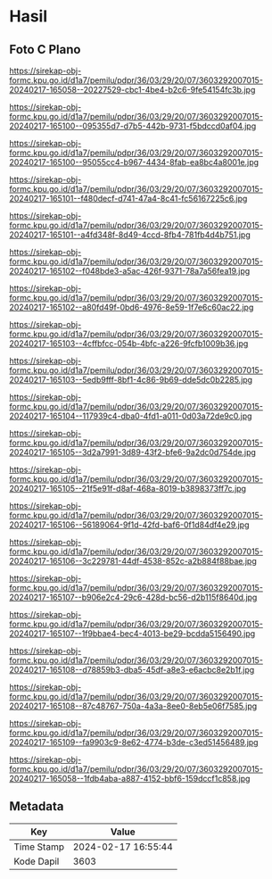 # Hasil

## Foto C Plano

https://sirekap-obj-formc.kpu.go.id/d1a7/pemilu/pdpr/36/03/29/20/07/3603292007015-20240217-165058--20227529-cbc1-4be4-b2c6-9fe54154fc3b.jpg

https://sirekap-obj-formc.kpu.go.id/d1a7/pemilu/pdpr/36/03/29/20/07/3603292007015-20240217-165100--095355d7-d7b5-442b-9731-f5bdccd0af04.jpg

https://sirekap-obj-formc.kpu.go.id/d1a7/pemilu/pdpr/36/03/29/20/07/3603292007015-20240217-165100--95055cc4-b967-4434-8fab-ea8bc4a8001e.jpg

https://sirekap-obj-formc.kpu.go.id/d1a7/pemilu/pdpr/36/03/29/20/07/3603292007015-20240217-165101--f480decf-d741-47a4-8c41-fc56167225c6.jpg

https://sirekap-obj-formc.kpu.go.id/d1a7/pemilu/pdpr/36/03/29/20/07/3603292007015-20240217-165101--a4fd348f-8d49-4ccd-8fb4-781fb4d4b751.jpg

https://sirekap-obj-formc.kpu.go.id/d1a7/pemilu/pdpr/36/03/29/20/07/3603292007015-20240217-165102--f048bde3-a5ac-426f-9371-78a7a56fea19.jpg

https://sirekap-obj-formc.kpu.go.id/d1a7/pemilu/pdpr/36/03/29/20/07/3603292007015-20240217-165102--a80fd49f-0bd6-4976-8e59-1f7e6c60ac22.jpg

https://sirekap-obj-formc.kpu.go.id/d1a7/pemilu/pdpr/36/03/29/20/07/3603292007015-20240217-165103--4cffbfcc-054b-4bfc-a226-9fcfb1009b36.jpg

https://sirekap-obj-formc.kpu.go.id/d1a7/pemilu/pdpr/36/03/29/20/07/3603292007015-20240217-165103--5edb9fff-8bf1-4c86-9b69-dde5dc0b2285.jpg

https://sirekap-obj-formc.kpu.go.id/d1a7/pemilu/pdpr/36/03/29/20/07/3603292007015-20240217-165104--117939c4-dba0-4fd1-a011-0d03a72de9c0.jpg

https://sirekap-obj-formc.kpu.go.id/d1a7/pemilu/pdpr/36/03/29/20/07/3603292007015-20240217-165105--3d2a7991-3d89-43f2-bfe6-9a2dc0d754de.jpg

https://sirekap-obj-formc.kpu.go.id/d1a7/pemilu/pdpr/36/03/29/20/07/3603292007015-20240217-165105--21f5e91f-d8af-468a-8019-b3898373ff7c.jpg

https://sirekap-obj-formc.kpu.go.id/d1a7/pemilu/pdpr/36/03/29/20/07/3603292007015-20240217-165106--56189064-9f1d-42fd-baf6-0f1d84df4e29.jpg

https://sirekap-obj-formc.kpu.go.id/d1a7/pemilu/pdpr/36/03/29/20/07/3603292007015-20240217-165106--3c229781-44df-4538-852c-a2b884f88bae.jpg

https://sirekap-obj-formc.kpu.go.id/d1a7/pemilu/pdpr/36/03/29/20/07/3603292007015-20240217-165107--b906e2c4-29c6-428d-bc56-d2b115f8640d.jpg

https://sirekap-obj-formc.kpu.go.id/d1a7/pemilu/pdpr/36/03/29/20/07/3603292007015-20240217-165107--1f9bbae4-bec4-4013-be29-bcdda5156490.jpg

https://sirekap-obj-formc.kpu.go.id/d1a7/pemilu/pdpr/36/03/29/20/07/3603292007015-20240217-165108--d78859b3-dba5-45df-a8e3-e6acbc8e2b1f.jpg

https://sirekap-obj-formc.kpu.go.id/d1a7/pemilu/pdpr/36/03/29/20/07/3603292007015-20240217-165108--87c48767-750a-4a3a-8ee0-8eb5e06f7585.jpg

https://sirekap-obj-formc.kpu.go.id/d1a7/pemilu/pdpr/36/03/29/20/07/3603292007015-20240217-165109--fa9903c9-8e62-4774-b3de-c3ed51456489.jpg

https://sirekap-obj-formc.kpu.go.id/d1a7/pemilu/pdpr/36/03/29/20/07/3603292007015-20240217-165058--1fdb4aba-a887-4152-bbf6-159dccf1c858.jpg


## Metadata

| Key        | Value               |
| ---------- | ------------------- |
| Time Stamp | 2024-02-17 16:55:44 |
| Kode Dapil | 3603                |



